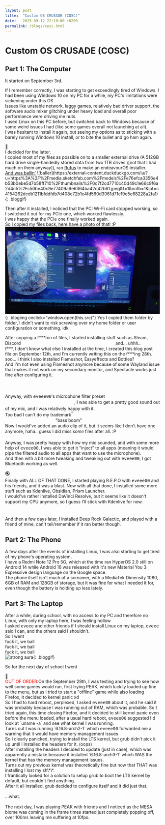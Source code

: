 ```yaml
---
layout: post
title:  "Custom OS CRUSADE (COSC)"
date:   2025-09-12 22:10:00 +0200
permalink: /blogs/cosc.html
---
```

# Custom OS CRUSADE (COSC)
## Part 1: The Computer
It started on September 3rd.

If I remember correctly, I was starting to get exceedingly tired of Windows. I had been using Windows 10 on my PC for a while, my PC's limitations were sickening under this OS.
<br>
Issues like unstable network, laggy games, relatively bad driver support, the software audio mixer glitching under heavy load and overall poor performance were driving me nuts.
<br>
I used Linux on this PC before, but switched back to Windows because of some weird issues I had (like some games overall not launching at all).
<br>
I was hesitant to install it again, but seeing my options as to sticking with a barely running Windows 10 install, or to bite the bullet and go ham again.

<div class="music-section" data-ytid="KCaTaRrqk4E" data-tip="combining two unlikely musical scales - AZALI">🎵</div>
I decided for the latter.
<br>I copied most of my files as possible on to a smaller external drive (A 512GB hard drive single-handedly stored data from two 1TB drives \[not that I had much on them anyway]), ran <a href="https://rufus.ie/">Rufus</a> to make an endeavourOS installer.
<br>
<a href="https://youtu.be/rGHT2oXkous?si=wYUd0kPGxqQGnh0I">And was ballin'</a>
![baller](https://external-content.duckduckgo.com/iu/?u=https%3A%2F%2Fmedia.sketchfab.com%2Fmodels%2Fe76efca3356e4b53b0ebe5d7b58ff710%2Fthumbnails%2F0c7f2cd7710c40d49c1e66c9f6a2d4c5%2Fc50be40c9e77409a9e6364ba42c42b61.jpeg&f=1&nofb=1&ipt=c4154262dcdb1211bfddfdb7d408c72b1e4fd560d3061d71c19e5e68228a2fa1){: .bloggif}

Then after it installed, I noticed that the PCI Wi-Fi card stopped working, so I switched it out for my PCIe one, which worked flawlessly. <br>I was happy that the PCIe one finally worked again.
<br>
So I copied my files back, here have a photo of that! :P
![copying files](/media/blogassets/cosc/rn_image_picker_lib_temp_a6b5e2eb-bf9a-4a09-b5ad-96aa24db4ede.jpg){: .blogimg onclick="window.open(this.src)"}
Yes I copied them folder by folder, I didn't want to risk screwing over my home folder or user configuration or something. idk

After copying a f\*\*\*ton of files, I started installing stuff such as Steam, Discord <span style="font-size:15px; color:rgba(255,255,255,0.2);">(psst, i'm using vesktop, don't tell discord)</span> and... uhhh..
<br>f\*\*\*, I don't know what else I installed at the time, I created this blog post file on September 12th, and I'm currently writing this on the f\*\*\*ing 28th.
<br>soo... I think I also installed Flameshot, Easyeffects and Bottles?
<br>And I'm not even using Flameshot anymore because of some Wayland issue that makes it not work on my secondary monitor, and Spectacle works just fine after configuring it.
<br><span style="font-size:15px; color:rgba(255,255,255,0.2);">(and even now it doesn't even work at all because I apparently didn't give it permission to access the screens)</span>

Anyway, with <span style="font-family: 'Fira Code', monospace;">eveee00</span>'s microphone filter preset <span style="font-size:15px;color:rgba(255,255,255,0.2)">wherever he got THAT from<sub> that "wherever" is a real word??</sub></span>, I was able to get a pretty good sound out of my mic, and I was relatively happy with it.
<br>Too bad I can't do my trademark<sup>™</sup> <span style="font-size:15px; color:rgba(255,255,255,0.2);">(oh yeah trademarks still look big in my font, even with \<sup>)</span> "bass boom"
<br>Now I would've added an audio clip of it, but it seems like I don't have one anymore, haha.. guess I did miss *some* files after all. :P <span style="font-size:15px; color:rgba(255,255,255,0.2);">(eugh, italics look weird in this font)</span>
<br>Anyway, I was pretty happy with how my mic sounded, and with some more help of <span style="font-family: 'Fira Code', monospace;">eveee00</span>, I was able to get it "inject" to all apps (meaning it would pipe the filtered audio to all apps that want to use the microphone).
<br>And then with a bit more tweaking and tweaking out with <span style="font-family: 'Fira Code', monospace;">eveee00</span>, I got Bluetooth working as well.
<div class="music-section" data-mute="true">🔇</div>
Finally with ALL OF THAT DONE, I started playing R.E.P.O with <span style="font-family: 'Fira Code', monospace;">eveee00</span> and his friends, and it was a blast.
Now with all that done, I installed some more stuff such as Kdenlive, Obsidian, Prism Launcher.
<br>I would've rather installed DaVinci Resolve, but it seems like it doesn't support my CPU anymore, so I guess I'll stick with Kdenlive for now. <span style="font-size:15px; color:rgba(255,255,255,0.2);">(why doesn't it support my cpu on linux anymore? apparently because it needs a certain instruction set on there that windows didn't need 😠 )</span>
<br>And then a few days later, I installed Deep Rock Galactic, and played with a friend of mine, can't tell/remember if it ran better though.

## Part 2: The Phone
A few days after the events of installing Linux, I was also starting to get tired of my phone's operating system.
<br>
I have a Redmi Note 12 Pro 5G, which at the time ran HyperOS 2.0 still on Android 14 while Android 16 was released with it's new Material You 3 Expressive design language on the Google space.
<br>
The phone itself isn't much of a screamer, with a MediaTek Dimensity 1080, 6GB of RAM and 128GB of storage, but it was fine for what I needed it for, even though the battery is holding up less lately.
<br>



## Part 3: The Laptop
After a while, during school, with no access to my PC and therefore no Linux, with only my laptop here, I was feeling hollow
<br> I asked <span style="font-family: 'Fira Code', monospace;">eveee</span> and other friends if I should install Linux on my laptop, <span style="font-family: 'Fira Code', monospace;">eveee</span> said I can, and the others said I shouldn't.
<br>So I went<br>fuck it, we ball<br>fuck it, we ball<br>fuck it, we ball<br>
![strong aura](https://encrypted-tbn0.gstatic.com/images?q=tbn:ANd9GcT-Xs4qyhRvFBZCZB6qcJOKf6rsQqPHm3-XtQ&s){: .bloggif}

So for the next day of school I went 

<!-- OUT OF ORDER -->
<div class="music-section" data-ytid="7vOURhtIuno" data-tip="FAILURE_CRITICAL - AZALI">🎵</div>
<span style="color:red;">OUT OF ORDER:</span>On the September 29th, I was testing and trying to see how well some games would run, first trying PEAK, which luckily loaded up fine to the menu, but as I tried to start a "offline" game while also loading Firefox, it decided to kernel panic xd
<br>So I had to hard reboot, perplexed, I asked <span style="font-family: 'Fira Code', monospace;">eveee00</span> about it, and he said it was probably because I was running out of RAM, which was probable.
So I tried again, this time closing Firefox, and it decided to still kernel panic even before the menu loaded, after a usual hard reboot, <span style="font-family: 'Fira Code', monospace;">eveee00</span> suggested I'd look at `uname -a` and see what kernel I was running.
<br>Turns out I was running `6.16.8-arch2-1` which <span style="font-family: 'Fira Code', monospace;">eveee00</span> forwarded me a warning that it would have memory management issues
<br>So I clearly panicked, trying to install the LTS kernel, but grub didn't pick it up until I installed the headers for it. (oops)
<br>After installing the headers I decided to update (just in case), which was apparently a mistake because it installed `6.16.8-arch3-1` which WAS the kernel that has the memory management issues.
<br>Turns out my previous kernel was theoretically fine but now that THAT was installing I lost my sh\*\*.
<br>I frantically looked for a solution to setup grub to boot the LTS kernel by default, but couldn't find anything.
<br>After it all installed, grub decided to configure itself and it did just that.
<br><br>...what.
<br>
<br>The next day, I was playing PEAK with friends and I noticed as the MESA biome was coming in the frame times started just completely popping off, over 100ms leaving me suffering at 10fps.